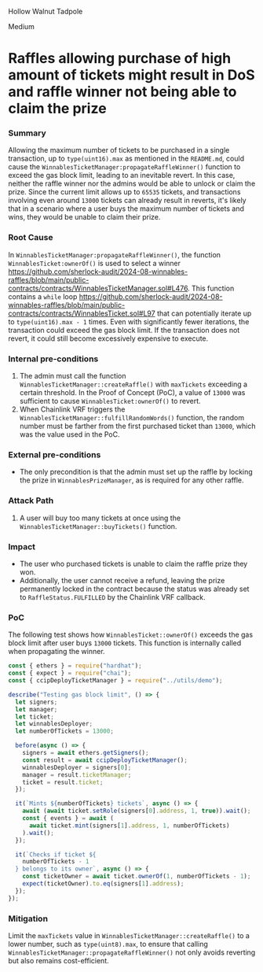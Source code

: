 Hollow Walnut Tadpole

Medium

# Raffles allowing purchase of high amount of tickets might result in DoS and raffle winner not being able to claim the prize

### Summary

Allowing the maximum number of tickets to be purchased in a single transaction, up to `type(uint16).max` as mentioned in the `README.md`, could cause the `WinnablesTicketManager:propagateRaffleWinner()` function to exceed the gas block limit, leading to an inevitable revert. In this case, neither the raffle winner nor the admins would be able to unlock or claim the prize. Since the current limit allows up to `65535` tickets, and transactions involving even around `13000` tickets can already result in reverts, it's likely that in a scenario where a user buys the maximum number of tickets and wins, they would be unable to claim their prize.

### Root Cause

In `WinnablesTicketManager:propagateRaffleWinner()`, the function `WinnablesTicket:ownerOf()` is used to select a winner https://github.com/sherlock-audit/2024-08-winnables-raffles/blob/main/public-contracts/contracts/WinnablesTicketManager.sol#L476. This function contains a `while` loop https://github.com/sherlock-audit/2024-08-winnables-raffles/blob/main/public-contracts/contracts/WinnablesTicket.sol#L97 that can potentially iterate up to `type(uint16).max - 1` times. Even with significantly fewer iterations, the transaction could exceed the gas block limit. If the transaction does not revert, it could still become excessively expensive to execute.

### Internal pre-conditions

1. The admin must call the function `WinnablesTicketManager::createRaffle()` with `maxTickets` exceeding a certain threshold. In the Proof of Concept (PoC), a value of `13000` was sufficient to cause `WinnablesTicket:ownerOf()` to revert.
2. When Chainlink VRF triggers the `WinnablesTicketManager::fulfillRandomWords()` function, the random number must be farther from the first purchased ticket than `13000`, which was the value used in the PoC.

### External pre-conditions

- The only precondition is that the admin must set up the raffle by locking the prize in `WinnablesPrizeManager`, as is required for any other raffle.

### Attack Path

1. A user will buy too many tickets at once using the `WinnablesTicketManager::buyTickets()` function.

### Impact

- The user who purchased tickets is unable to claim the raffle prize they won.
- Additionally, the user cannot receive a refund, leaving the prize permanently locked in the contract because the status was already set to `RaffleStatus.FULFILLED` by the Chainlink VRF callback.

### PoC


The following test shows how `WinnablesTicket::ownerOf()` exceeds the gas block limit after user buys `13000` tickets. This function is internally called when propagating the winner.

```js
const { ethers } = require("hardhat");
const { expect } = require("chai");
const { ccipDeployTicketManager } = require("../utils/demo");

describe("Testing gas block limit", () => {
  let signers;
  let manager;
  let ticket;
  let winnablesDeployer;
  let numberOfTickets = 13000;

  before(async () => {
    signers = await ethers.getSigners();
    const result = await ccipDeployTicketManager();
    winnablesDeployer = signers[0];
    manager = result.ticketManager;
    ticket = result.ticket;
  });

  it(`Mints ${numberOfTickets} tickets`, async () => {
    await (await ticket.setRole(signers[0].address, 1, true)).wait();
    const { events } = await (
      await ticket.mint(signers[1].address, 1, numberOfTickets)
    ).wait();
  });

  it(`Checks if ticket ${
    numberOfTickets - 1
  } belongs to its owner`, async () => {
    const ticketOwner = await ticket.ownerOf(1, numberOfTickets - 1);
    expect(ticketOwner).to.eq(signers[1].address);
  });
});
```

### Mitigation

Limit the `maxTickets` value in `WinnablesTicketManager::createRaffle()` to a lower number, such as `type(uint8).max`, to ensure that calling `WinnablesTicketManager::propagateRaffleWinner()` not only avoids reverting but also remains cost-efficient.